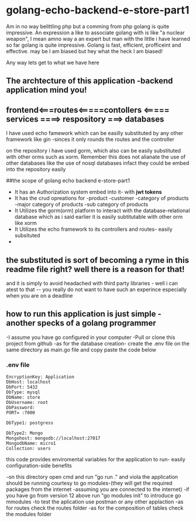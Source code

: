 # golang-echo-backend-e-store-part1

 Am in no way  belittling php but a comming from php golang is quite impressive. An expression a like to associate golang with is like "a nuclear weapon", I mean amno way a an expert but man with the little i have learned so far golang is quite impressive.
Golang is fast, efficient, profficeint and effective. may be I am biased but hey what the heck I am biased! 

Any way lets get to what we have here

## The archtecture of this application -backend application mind you!
 
 
 ## frontend<===routes<=====contollers <===== services ====> respository ===> databases
 
I have used echo famework which can be easilly substituted by any other framework like gin -sinces it only rounds the routes and the controller

on the repository i have used gorm, which also can be easily substituted with other orms such as xorm. Remember this does not alianate the use of other databases like the use of nosql databases infact they could be embed into the repository easily

##the scope of golang echo backend e-store-part1

- It has an Authorization system embed into it- with **jwt tokens**
- It has the crud opreations for
  -product
  -customer
  -category of products
  -major category of products
  -sub category of products
- It Utilizes the gorm(orm) platform to interact with the database-relational database which as i said earlier it is easily subtitutable with other orm like xorm
- It Utilizes the echo framework to its controllers and routes- easily subsituted 
-
## the **substituted** is sort of becoming a ryme in this readme file right? well there is a reason for that!
and it is simply to avoid headached with third party libraries - well i can atest to that -- you really do not want to have such an experince especially when you are on a deadline

## how to run this application is just simple -another specks of a golang programmer
-I assume you have go configured in your computer
-Pull or clone this project from github
-as for the database creation- create the .env file on the same directory as main.go file and copy paste the code below

### .env file
    EncryptionKey: Application
    DbHost: localhost
    DbPort: 5432 
    DbType: mysql
    DbName: store
    DbUsername: root
    DbPassword: 
    PORT= :7000

    DbType1: postgress

    DbType2: Mongo
    Mongohost: mongodb://localhost:27017
    MongodbName: micro1
    Collection: users
    
 this code provides enviromental variables for the application to run- easily configuration-side benefits
  
-on this directory open cmd and run "go run ." and viola the application should be running courtesy to go modules-(they will get the required packages from the internet -assuming you are connected to the internet)
-if you have go from version 12 above run "go modules init" to introduce go mmodules
-to test the aplication use postman or any other applaction
-as for routes check the routes folder
-as for the composition of tables check the modules folder


  
